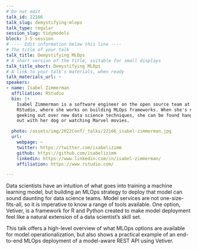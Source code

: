 ```yaml
---
# Do not edit
talk_id: 22166
talk_slug: demystifying-mlops
talk_type: regular
session_slug: tidymodels
block: 3-5-session
# ---- Edit information below this line ----
# The title of your talk
talk_title: Demystifying MLOps
# A short version of the title, suitable for small displays
talk_title_short: Demystifying MLOps
# A link to your talk's materials, when ready
talk_materials_url: ~
speakers:
- name: Isabel Zimmerman
  affiliation: RStudio
  bio: |+
    Isabel Zimmerman is a software engineer on the open source team at
    RStudio, where she works on building MLOps frameworks. When she's not
    geeking out over new data science techniques, she can be found hanging
    out with her dog or watching Marvel movies.

  photo: /assets/img/2022Conf/_talks/22166_isabel-zimmerman.jpg
  url:
    webpage: ~
    twitter: https://twitter.com/isabelizimm
    github: https://github.com/isabelizimm
    linkedin: https://www.linkedin.com/in/isabel-zimmerman/
    affiliation: https://www.rstudio.com/

---
```


<!-- ABSTRACT ----
Please write abstract below. You may use simple markdown (links, code style, bold, italics)
-->

Data scientists have an intuition of what goes into training a machine learning
model, but building an MLOps strategy to deploy that model can sound daunting
for data science teams. Model services are not one-size-fits-all, so it is
imperative to know a range of tools available. One option, Vetiver, is a
framework for R and Python created to make model deployment feel like a natural
extension of a data scientist’s skill set.

This talk offers a high-level overview of what MLOps options are available for
model operationalization, but also shows a practical example of an end-to-end
MLOps deployment of a model-aware REST API using Vetiver.
